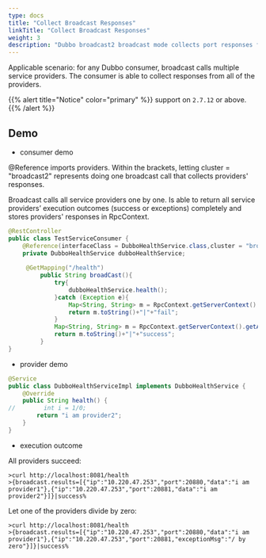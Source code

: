 ```yaml
---
type: docs
title: "Collect Broadcast Responses"
linkTitle: "Collect Broadcast Responses"
weight: 3
description: "Dubbo broadcast2 broadcast mode collects port responses from all providers"
---
```


Applicable scenario: for any Dubbo consumer, broadcast calls multiple service providers. The consumer is able to collect responses from all of the providers. 

{{% alert title="Notice" color="primary" %}}
support on `2.7.12` or above.
{{% /alert %}}

## Demo

- consumer demo

@Reference imports providers. Within the brackets, letting cluster = "broadcast2" represents doing one broadcast call that collects providers' responses. 

Broadcast calls all service providers one by one. Is able to return all service providers’ execution outcomes (success or exceptions) completely and stores 
providers' responses in RpcContext. 

```java
@RestController
public class TestServiceConsumer {
    @Reference(interfaceClass = DubboHealthService.class,cluster = "broadcast2")
    private DubboHealthService dubboHealthService;
    
     @GetMapping("/health")
         public String broadCast(){
             try{
                 dubboHealthService.health();
             }catch (Exception e){
                 Map<String, String> m = RpcContext.getServerContext().getAttachments();
                 return m.toString()+"|"+"fail";
             }
             Map<String, String> m = RpcContext.getServerContext().getAttachments();
             return m.toString()+"|"+"success";
         }
}
```

- provider demo

```java
@Service
public class DubboHealthServiceImpl implements DubboHealthService {
    @Override
    public String health() {
//        int i = 1/0;
        return "i am provider2";
    }
}
```

- execution outcome

All providers succeed:

```
>curl http://localhost:8081/health
>{broadcast.results=[{"ip":"10.220.47.253","port":20880,"data":"i am provider1"},{"ip":"10.220.47.253","port":20881,"data":"i am provider2"}]}|success%  
```

Let one of the providers divide by zero:

```
>curl http://localhost:8081/health
>{broadcast.results=[{"ip":"10.220.47.253","port":20880,"data":"i am provider1"},{"ip":"10.220.47.253","port":20881,"exceptionMsg":"/ by zero"}]}|success%     
```
